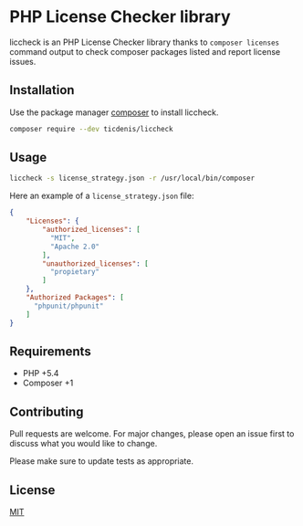 # PHP License Checker library

liccheck is an PHP License Checker library thanks to `composer licenses` command output to check composer packages listed and report license issues.

## Installation

Use the package manager [composer](https://getcomposer.org/doc/) to install liccheck.

```bash
composer require --dev ticdenis/liccheck
```

## Usage

```bash
liccheck -s license_strategy.json -r /usr/local/bin/composer
```

Here an example of a ``license_strategy.json`` file:
```json
{
    "Licenses": {
        "authorized_licenses": [
          "MIT",
          "Apache 2.0"
        ],
        "unauthorized_licenses": [
          "propietary"
        ]
    },
    "Authorized Packages": [
      "phpunit/phpunit"
    ]
}
```

## Requirements

- PHP +5.4
- Composer +1

## Contributing
Pull requests are welcome. For major changes, please open an issue first to discuss what you would like to change.

Please make sure to update tests as appropriate.

## License
[MIT](https://github.com/ticdenis/php-liccheck/blob/master/LICENSE)
